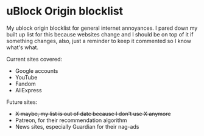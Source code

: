 # uBlock Origin blocklist
My ublock origin blocklist for general internet annoyances.
I pared down my built up list for this because websites change and I should be on top of it if something changes, also, just a reminder to keep it commented so I know what's what.

Current sites covered:
- Google accounts
- YouTube
- Fandom
- AliExpress

Future sites:
- ~~X maybe, my list is out of date because I don't use X anymore~~
- Patreon, for their recommendation algorithm
- News sites, especially Guardian for their nag-ads
